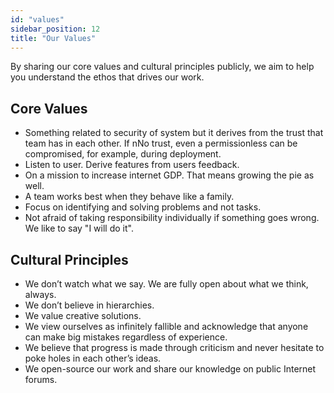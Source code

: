 ```yaml
---
id: "values"
sidebar_position: 12
title: "Our Values"
---
```


By sharing our core values and cultural principles publicly, we aim to help you understand the ethos that drives our
work.

## Core Values

- Something related to security of system but it derives from the trust that team has in each other. If nNo trust, even
  a permissionless can be compromised, for example, during deployment.
- Listen to user. Derive features from users feedback.
- On a mission to increase internet GDP. That means growing the pie as well.
- A team works best when they behave like a family.
- Focus on identifying and solving problems and not tasks.
- Not afraid of taking responsibility individually if something goes wrong. We like to say "I will do it".

## Cultural Principles

- We don’t watch what we say. We are fully open about what we think, always.
- We don’t believe in hierarchies.
- We value creative solutions.
- We view ourselves as infinitely fallible and acknowledge that anyone can make big mistakes regardless of experience.
- We believe that progress is made through criticism and never hesitate to poke holes in each other’s ideas.
- We open-source our work and share our knowledge on public Internet forums.
